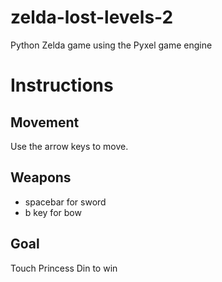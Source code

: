 # zelda-lost-levels-2

Python Zelda game using the Pyxel game engine

# Instructions

## Movement

Use the arrow keys to move.

## Weapons

- spacebar for sword
- b key for bow

## Goal

Touch Princess Din to win





